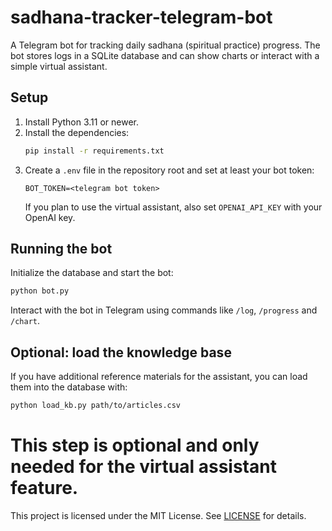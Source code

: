 # sadhana-tracker-telegram-bot

A Telegram bot for tracking daily sadhana (spiritual practice) progress. The bot stores logs in a SQLite database and can show charts or interact with a simple virtual assistant.

## Setup

1. Install Python 3.11 or newer.
2. Install the dependencies:
   ```bash
   pip install -r requirements.txt
   ```
3. Create a `.env` file in the repository root and set at least your bot token:
   ```
   BOT_TOKEN=<telegram bot token>
   ```
   If you plan to use the virtual assistant, also set `OPENAI_API_KEY` with your OpenAI key.

## Running the bot

Initialize the database and start the bot:
```bash
python bot.py
```
Interact with the bot in Telegram using commands like `/log`, `/progress` and `/chart`.

## Optional: load the knowledge base

If you have additional reference materials for the assistant, you can load them into the database with:
```bash
python load_kb.py path/to/articles.csv
```
This step is optional and only needed for the virtual assistant feature.
=======
This project is licensed under the MIT License. See [LICENSE](LICENSE) for details.

